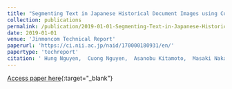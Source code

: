 ```yaml
---
title: "Segmenting Text in Japanese Historical Document Images using Convolutional Neural Networks"
collection: publications
permalink: /publication/2019-01-01-Segmenting-Text-in-Japanese-Historical-Document-Images-using-Convolutional-Neural-Networks
date: 2019-01-01
venue: 'Jinmoncom Technical Report'
paperurl: 'https://ci.nii.ac.jp/naid/170000180931/en/'
papertype: 'techreport'
citation: ' Hung Nguyen,  Cuong Nguyen,  Asanobu Kitamoto,  Masaki Nakagawa, &quot;Segmenting Text in Japanese Historical Document Images using Convolutional Neural Networks.&quot; Jinmoncom Technical Report, 2019.'
---
```

[Access paper here](https://ci.nii.ac.jp/naid/170000180931/en/){:target="_blank"}
